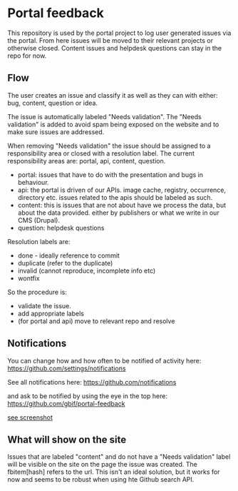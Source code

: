 # Portal feedback
This repository is used by the portal project to log user generated issues via the portal.
From here issues will be moved to their relevant projects or otherwise closed.
Content issues and helpdesk questions can stay in the repo for now.

## Flow

The user creates an issue and classify it as well as they can with either: bug, content, question or idea.

The issue is automatically labeled "Needs validation". The "Needs validation" is added to avoid spam being exposed on the website and to make sure issues are addressed.

When removing "Needs validation" the issue should be assigned to a responsibility area or closed with a resolution label.
The current responsibility areas are: portal, api, content, question.

* portal: issues that have to do with the presentation and bugs in behaviour.
* api: the portal is driven of our APIs. image cache, registry, occurrence, directory etc. issues related to the apis should be labeled as such.
* content: this is issues that are not about have we process the data, but about the data provided. either by publishers or what we write in our CMS (Drupal).
* question: helpdesk questions

Resolution labels are:

* done - ideally reference to commit
* duplicate (refer to the duplicate)
* invalid (cannot reproduce, incomplete info etc)
* wontfix

So the procedure is:

* validate the issue.
* add appropriate labels
* (for portal and api) move to relevant repo and resolve

## Notifications
You can change how and how often to be notified of activity here:
https://github.com/settings/notifications

See all notifications here:
https://github.com/notifications

and ask to be notified by using the eye in the top here:
https://github.com/gbif/portal-feedback

[see screenshot](https://gbif.box.com/s/wn685mdaxul687qo9d7x8gh4oiz4f78u)

## What will show on the site
Issues that are labeled "content" and do not have a "Needs validation" label will be visible on the site on the page the issue was created.
The fbitem[hash] refers to the url. 
This isn't an ideal solution, but it works for now and seems to be robust when using hte Github search API.

